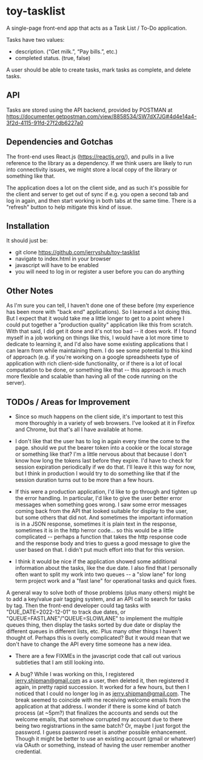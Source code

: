 # toy-tasklist

A single-page front-end app that acts as a Task List / To-Do application. 

Tasks have two values:
 - description. (“Get milk.”, “Pay bills.”, etc.)
 - completed status. (true, false)

A user should be able to create tasks, mark tasks as complete, and delete tasks.

## API

Tasks are stored using the API backend, provided by POSTMAN at https://documenter.getpostman.com/view/8858534/SW7dX7JG#4d4e14a4-3f2d-4115-91fd-27f2db6227a0

## Dependencies and Gotchas

The front-end uses React.js (https://reactjs.org/), and pulls in a live reference to the library as a dependency. If we think users are likely to run into connectivity issues, we might store a local copy of the library or something like that.

The application does a lot on the client side, and as such it's possible for the client and server to get out of sync if e.g. you open a second tab and log in again, and then start working in both tabs at the same time. There is a "refresh" button to help mitigate this kind of issue.

## Installation

It should just be:
 - git clone https://github.com/jerryshub/toy-tasklist
 - navigate to index.html in your browser
 - javascript will have to be enabled 
 - you will need to log in or register a user before you can do anything

## Other Notes

As I'm sure you can tell, I haven't done one of these before (my experience has been more with "back end" applications). So I learned a lot doing this. But I expect that it would take me a little longer to get to a point where I could put together a "production quality" application like this from scratch. With that said, I did get it done and it's not too bad -- it does work. If I found myself in a job working on things like this, I would have a lot more time to dedicate to learning it, and I'd also have some existing applications that I can learn from while maintaining them. I do see some potential to this kind of approach (e.g. if you're working on a google spreadsheets type of application with rich client-side functionality, or if there is a lot of local computation to be done, or something like that -- this approach is much more flexible and scalable than having all of the code running on the server).

## TODOs / Areas for Improvement

 - Since so much happens on the client side, it's important to test this more thoroughly in a variety of web browsers. I've looked at it in Firefox and Chrome, but that's all I have available at home.

 - I don't like that the user has to log in again every time the come to the page. should we put the bearer token into a cookie or the local storage or something like that? I'm a little nervous about that because I don't know how long the tokens last before they expire. I'd have to check for session expiration periodically if we do that. I'll leave it this way for now, but I think in production I would try to do something like that if the session duration turns out to be more than a few hours.

 - If this were a production application, I'd like to go through and tighten up the error handling. In particular, I'd like to give the user better error messages when something goes wrong. I saw some error messages coming back from the API that looked suitable for display to the user, but some others that did not. And sometimes the important information is in a JSON response, sometimes it is plain text in the response, sometimes it is in the http herror code... so this would be a little complicated -- perhaps a function that takes the http response code and the response body and tries to guess a good message to give the user based on that. I didn't put much effort into that for this version. 

 - I think it would be nice if the application showed some additional information about the tasks, like the due date. I also find that I personally often want to split my work into two queues -- a "slow lane" for long term project work and a "fast lane" for operational tasks and quick fixes. 

A general way to solve both of those problems (plus many others) might be to add a key/value pair tagging system, and an API call to search for tasks by tag. Then the front-end developer could tag tasks with "DUE_DATE=2022-12-01" to track due dates, or "QUEUE=FASTLANE"/"QUEUE=SLOWLANE" to implement the multiple queues thing, then display the tasks sorted by due date or display the different queues in different lists, etc. Plus many other things I haven't thought of. Perhaps this is overly complicated? But it would mean that we don't have to change the API every time someone has a new idea.

 - There are a few FIXMEs in the javascript code that call out various subtleties that I am still looking into.

 - A bug? While I was working on this, I registered jerry.shipman@gmail.com as a user, then deleted it, then registered it again, in pretty rapid succession. It worked for a few hours, but then I noticed that I could no longer log in as jerry.shipman@gmail.com. The break seemed to coincide with me receiving welcome emails from the application at that address. I wonder if there is some kind of batch process (at ~5pm?) that finalizes the accounts and sends out the welcome emails, that somehow corrupted my account due to there being two registrartions in the same batch? Or, maybe I just forgot the password. I guess password reset is another possible enhancement. Though it might be better to use an existing account (gmail or whatever) via OAuth or something, instead of having the user remember another credential.


